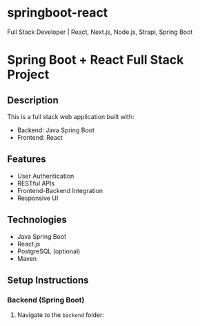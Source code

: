 # springboot-react
Full Stack Developer | React, Next.js, Node.js, Strapi, Spring Boot
# Spring Boot + React Full Stack Project

## Description
This is a full stack web application built with:
- Backend: Java Spring Boot
- Frontend: React

## Features
- User Authentication
- RESTful APIs
- Frontend-Backend Integration
- Responsive UI

## Technologies
- Java Spring Boot
- React.js
- PostgreSQL (optional)
- Maven

## Setup Instructions

### Backend (Spring Boot)
1. Navigate to the `backend` folder:
